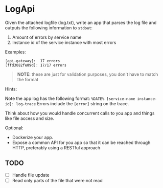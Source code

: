 # LogApi

Given the attached logfile (log.txt), write an app that parses the log file and
outputs the following information to `stdout`:

1. Amount of errors by service name
2. Instance id of the service instance with most errors

Examples:

```
[api-gateway]:  17 errors
[ffd3082fe09d]: 17/17 errors
```

> **NOTE**: these are just for validation purposes, you don't have to match the format

Hints:

Note the app log has the following format: `%DATE% [service-name instance-id]: log-trace`
Errors include the `[error]` string on the trace.

Think about how you would handle concurrent calls to you app and things like
file access and size.

Optional:

  - Dockerize your app.
  - Expose a common API for you app so that it can be reached through HTTP,
    preferably using a RESTful approach

## TODO

- [ ] Handle file update
- [ ] Read only parts of the file that were not read
